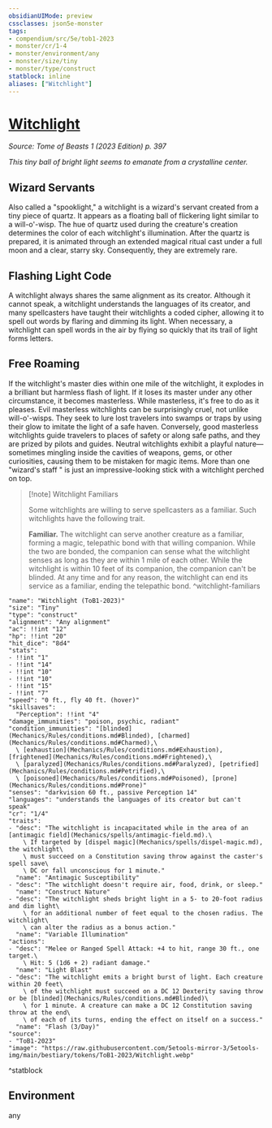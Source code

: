 ```yaml
---
obsidianUIMode: preview
cssclasses: json5e-monster
tags:
- compendium/src/5e/tob1-2023
- monster/cr/1-4
- monster/environment/any
- monster/size/tiny
- monster/type/construct
statblock: inline
aliases: ["Witchlight"]
---
```

# [Witchlight](Mechanics\bestiary\construct/witchlight-tob1-2023.md)
*Source: Tome of Beasts 1 (2023 Edition) p. 397*  

*This tiny ball of bright light seems to emanate from a crystalline center.*

## Wizard Servants

Also called a "spooklight," a witchlight is a wizard's servant created from a tiny piece of quartz. It appears as a floating ball of flickering light similar to a will-o'-wisp. The hue of quartz used during the creature's creation determines the color of each witchlight's illumination. After the quartz is prepared, it is animated through an extended magical ritual cast under a full moon and a clear, starry sky. Consequently, they are extremely rare.

## Flashing Light Code

A witchlight always shares the same alignment as its creator. Although it cannot speak, a witchlight understands the languages of its creator, and many spellcasters have taught their witchlights a coded cipher, allowing it to spell out words by flaring and dimming its light. When necessary, a witchlight can spell words in the air by flying so quickly that its trail of light forms letters.

## Free Roaming

If the witchlight's master dies within one mile of the witchlight, it explodes in a brilliant but harmless flash of light. If it loses its master under any other circumstance, it becomes masterless. While masterless, it's free to do as it pleases. Evil masterless witchlights can be surprisingly cruel, not unlike will-o'-wisps. They seek to lure lost travelers into swamps or traps by using their glow to imitate the light of a safe haven. Conversely, good masterless witchlights guide travelers to places of safety or along safe paths, and they are prized by pilots and guides. Neutral witchlights exhibit a playful nature—sometimes mingling inside the cavities of weapons, gems, or other curiosities, causing them to be mistaken for magic items. More than one "wizard's staff " is just an impressive-looking stick with a witchlight perched on top.

> [!note] Witchlight Familiars
> 
> Some witchlights are willing to serve spellcasters as a familiar. Such witchlights have the following trait.
> 
> **Familiar.** The witchlight can serve another creature as a familiar, forming a magic, telepathic bond with that willing companion. While the two are bonded, the companion can sense what the witchlight senses as long as they are within 1 mile of each other. While the witchlight is within 10 feet of its companion, the companion can't be blinded. At any time and for any reason, the witchlight can end its service as a familiar, ending the telepathic bond.
^witchlight-familiars

```statblock
"name": "Witchlight (ToB1-2023)"
"size": "Tiny"
"type": "construct"
"alignment": "Any alignment"
"ac": !!int "12"
"hp": !!int "20"
"hit_dice": "8d4"
"stats":
- !!int "1"
- !!int "14"
- !!int "10"
- !!int "10"
- !!int "15"
- !!int "7"
"speed": "0 ft., fly 40 ft. (hover)"
"skillsaves":
  "Perception": !!int "4"
"damage_immunities": "poison, psychic, radiant"
"condition_immunities": "[blinded](Mechanics/Rules/conditions.md#Blinded), [charmed](Mechanics/Rules/conditions.md#Charmed),\
  \ [exhaustion](Mechanics/Rules/conditions.md#Exhaustion), [frightened](Mechanics/Rules/conditions.md#Frightened),\
  \ [paralyzed](Mechanics/Rules/conditions.md#Paralyzed), [petrified](Mechanics/Rules/conditions.md#Petrified),\
  \ [poisoned](Mechanics/Rules/conditions.md#Poisoned), [prone](Mechanics/Rules/conditions.md#Prone)"
"senses": "darkvision 60 ft., passive Perception 14"
"languages": "understands the languages of its creator but can't speak"
"cr": "1/4"
"traits":
- "desc": "The witchlight is incapacitated while in the area of an [antimagic field](Mechanics/spells/antimagic-field.md).\
    \ If targeted by [dispel magic](Mechanics/spells/dispel-magic.md), the witchlight\
    \ must succeed on a Constitution saving throw against the caster's spell save\
    \ DC or fall unconscious for 1 minute."
  "name": "Antimagic Susceptibility"
- "desc": "The witchlight doesn't require air, food, drink, or sleep."
  "name": "Construct Nature"
- "desc": "The witchlight sheds bright light in a 5- to 20-foot radius and dim light\
    \ for an additional number of feet equal to the chosen radius. The witchlight\
    \ can alter the radius as a bonus action."
  "name": "Variable Illumination"
"actions":
- "desc": "Melee or Ranged Spell Attack: +4 to hit, range 30 ft., one target.\
    \ Hit: 5 (1d6 + 2) radiant damage."
  "name": "Light Blast"
- "desc": "The witchlight emits a bright burst of light. Each creature within 20 feet\
    \ of the witchlight must succeed on a DC 12 Dexterity saving throw or be [blinded](Mechanics/Rules/conditions.md#Blinded)\
    \ for 1 minute. A creature can make a DC 12 Constitution saving throw at the end\
    \ of each of its turns, ending the effect on itself on a success."
  "name": "Flash (3/Day)"
"source":
- "ToB1-2023"
"image": "https://raw.githubusercontent.com/5etools-mirror-3/5etools-img/main/bestiary/tokens/ToB1-2023/Witchlight.webp"
```
^statblock

## Environment

any